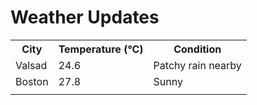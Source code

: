 # Weather Updates

<!-- WEATHER-UPDATE-START -->
<table><tr><th>City</th><th>Temperature (°C)</th><th>Condition</th></tr><tr><td>Valsad</td><td>24.6</td><td>Patchy rain nearby</td></tr><tr><td>Boston</td><td>27.8</td><td>Sunny</td></tr><tr><td></td><td></td><td></td></tr></table>
<!-- WEATHER-UPDATE-END -->
